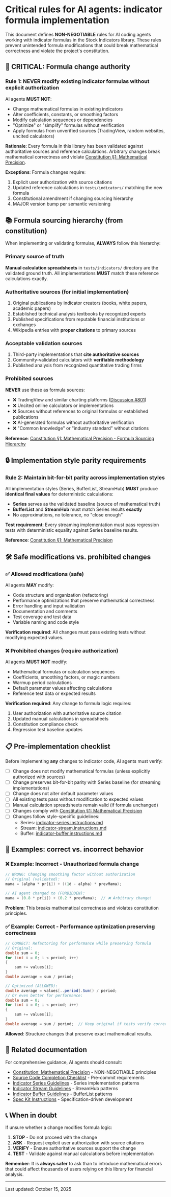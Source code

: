 # Critical rules for AI agents: indicator formula implementation

This document defines **NON-NEGOTIABLE** rules for AI coding agents working with indicator formulas in the Stock Indicators library. These rules prevent unintended formula modifications that could break mathematical correctness and violate the project's constitution.

## 🚨 CRITICAL: Formula change authority

<!-- ai:rule start -->
### Rule 1: NEVER modify existing indicator formulas without explicit authorization

AI agents **MUST NOT**:

- Change mathematical formulas in existing indicators
- Alter coefficients, constants, or smoothing factors
- Modify calculation sequences or dependencies
- "Optimize" or "simplify" formulas without verification
- Apply formulas from unverified sources (TradingView, random websites, uncited calculators)

**Rationale**: Every formula in this library has been validated against authoritative sources and reference calculations. Arbitrary changes break mathematical correctness and violate [Constitution §1: Mathematical Precision](../.specify/memory/constitution.md).

**Exceptions**: Formula changes require:

1. Explicit user authorization with source citations
2. Updated reference calculations in `tests/indicators/` matching the new formula
3. Constitutional amendment if changing sourcing hierarchy
4. MAJOR version bump per semantic versioning

<!-- ai:rule end -->

## 📚 Formula sourcing hierarchy (from constitution)

When implementing or validating formulas, **ALWAYS** follow this hierarchy:

<!-- ai:rule start -->
### Primary source of truth

**Manual calculation spreadsheets** in `tests/indicators/` directory are the validated ground truth.
All implementations **MUST** match these reference calculations exactly.

### Authoritative sources (for initial implementation)

1. Original publications by indicator creators (books, white papers, academic papers)
2. Established technical analysis textbooks by recognized experts
3. Published specifications from reputable financial institutions or exchanges
4. Wikipedia entries with **proper citations** to primary sources

### Acceptable validation sources

1. Third-party implementations that **cite authoritative sources**
2. Community-validated calculators with **verifiable methodology**
3. Published analysis from recognized quantitative trading firms

### Prohibited sources

**NEVER** use these as formula sources:

- ❌ TradingView and similar charting platforms ([Discussion #801](https://github.com/DaveSkender/Stock.Indicators/discussions/801))
- ❌ Uncited online calculators or implementations
- ❌ Sources without references to original formulas or established publications
- ❌ AI-generated formulas without authoritative verification
- ❌ "Common knowledge" or "industry standard" without citations

**Reference**: [Constitution §1: Mathematical Precision - Formula Sourcing Hierarchy](../.specify/memory/constitution.md)
<!-- ai:rule end -->

## 🔒 Implementation style parity requirements

<!-- ai:rule start -->
### Rule 2: Maintain bit-for-bit parity across implementation styles

All implementation styles (Series, BufferList, StreamHub) **MUST** produce **identical final values** for deterministic calculations:

- **Series** serves as the validated baseline (source of mathematical truth)
- **BufferList** and **StreamHub** must match Series results **exactly**
- No approximations, no tolerance, no "close enough"

**Test requirement**: Every streaming implementation must pass regression tests with deterministic equality against Series baseline results.

**Reference**: [Constitution §1: Mathematical Precision](../.specify/memory/constitution.md)
<!-- ai:rule end -->

## 🛠️ Safe modifications vs. prohibited changes

<!-- ai:rule start -->
### ✅ Allowed modifications (safe)

AI agents **MAY** modify:

- Code structure and organization (refactoring)
- Performance optimizations that preserve mathematical correctness
- Error handling and input validation
- Documentation and comments
- Test coverage and test data
- Variable naming and code style

**Verification required**: All changes must pass existing tests without modifying expected values.

### ❌ Prohibited changes (require authorization)

AI agents **MUST NOT** modify:

- Mathematical formulas or calculation sequences
- Coefficients, smoothing factors, or magic numbers
- Warmup period calculations
- Default parameter values affecting calculations
- Reference test data or expected results

**Verification required**: Any change to formula logic requires:

1. User authorization with authoritative source citation
2. Updated manual calculations in spreadsheets
3. Constitution compliance check
4. Regression test baseline updates

<!-- ai:rule end -->

## 📋 Pre-implementation checklist

<!-- ai:rule start -->
Before implementing **any** changes to indicator code, AI agents must verify:

- [ ] Change does not modify mathematical formulas (unless explicitly authorized with sources)
- [ ] Change preserves bit-for-bit parity with Series baseline (for streaming implementations)
- [ ] Change does not alter default parameter values
- [ ] All existing tests pass without modification to expected values
- [ ] Manual calculation spreadsheets remain valid (if formula unchanged)
- [ ] Changes comply with [Constitution §1: Mathematical Precision](../.specify/memory/constitution.md)
- [ ] Changes follow style-specific guidelines:
  - Series: [indicator-series.instructions.md](../.github/instructions/indicator-series.instructions.md)
  - Stream: [indicator-stream.instructions.md](../.github/instructions/indicator-stream.instructions.md)
  - Buffer: [indicator-buffer.instructions.md](../.github/instructions/indicator-buffer.instructions.md)

<!-- ai:rule end -->

## 🎯 Examples: correct vs. incorrect behavior

### ❌ Example: Incorrect - Unauthorized formula change

```csharp
// WRONG: Changing smoothing factor without authorization
// Original (validated):
mama = (alpha * pr[i]) + ((1d - alpha) * prevMama);

// AI agent changed to (FORBIDDEN):
mama = (0.8 * pr[i]) + (0.2 * prevMama);  // ❌ Arbitrary change!
```

**Problem**: This breaks mathematical correctness and violates constitution principles.

### ✅ Example: Correct - Performance optimization preserving correctness

```csharp
// CORRECT: Refactoring for performance while preserving formula
// Original:
double sum = 0;
for (int i = 0; i < period; i++)
{
    sum += values[i];
}
double average = sum / period;

// Optimized (ALLOWED):
double average = values[..period].Sum() / period;
// Or even better for performance:
double sum = 0;
for (int i = 0; i < period; i++)
{
    sum += values[i];
}
double average = sum / period;  // Keep original if tests verify correctness
```

**Allowed**: Structure changes that preserve exact mathematical results.

## 🔗 Related documentation

For comprehensive guidance, AI agents should consult:

- [Constitution: Mathematical Precision](../.specify/memory/constitution.md) - NON-NEGOTIABLE principles
- [Source Code Completion Checklist](../.github/instructions/source-code-completion.instructions.md) - Pre-commit requirements
- [Indicator Series Guidelines](../.github/instructions/indicator-series.instructions.md) - Series implementation patterns
- [Indicator Stream Guidelines](../.github/instructions/indicator-stream.instructions.md) - StreamHub patterns
- [Indicator Buffer Guidelines](../.github/instructions/indicator-buffer.instructions.md) - BufferList patterns
- [Spec Kit Instructions](../.github/instructions/spec-kit.instructions.md) - Specification-driven development

## 📞 When in doubt

If unsure whether a change modifies formula logic:

1. **STOP** - Do not proceed with the change
2. **ASK** - Request explicit user authorization with source citations
3. **VERIFY** - Ensure authoritative sources support the change
4. **TEST** - Validate against manual calculations before implementation

**Remember**: It is **always safer** to ask than to introduce mathematical errors that could affect
thousands of users relying on this library for financial analysis.

---
Last updated: October 15, 2025
